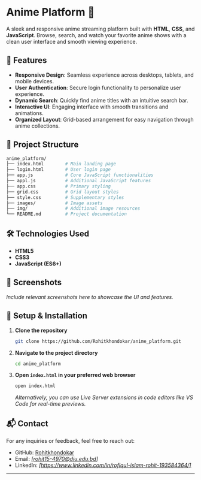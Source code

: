 

# Anime Platform 🎥

A sleek and responsive anime streaming platform built with **HTML**, **CSS**, and **JavaScript**. Browse, search, and watch your favorite anime shows with a clean user interface and smooth viewing experience.

## 🚀 Features

* **Responsive Design**: Seamless experience across desktops, tablets, and mobile devices.
* **User Authentication**: Secure login functionality to personalize user experience.
* **Dynamic Search**: Quickly find anime titles with an intuitive search bar.
* **Interactive UI**: Engaging interface with smooth transitions and animations.
* **Organized Layout**: Grid-based arrangement for easy navigation through anime collections.

## 📁 Project Structure

```bash
anime_platform/
├── index.html        # Main landing page
├── login.html        # User login page
├── app.js            # Core JavaScript functionalities
├── appl.js           # Additional JavaScript features
├── app.css           # Primary styling
├── grid.css          # Grid layout styles
├── style.css         # Supplementary styles
├── images/           # Image assets
├── img/              # Additional image resources
└── README.md         # Project documentation
```



## 🛠️ Technologies Used

* **HTML5**
* **CSS3**
* **JavaScript (ES6+)**

## 📸 Screenshots

*Include relevant screenshots here to showcase the UI and features.*

## 🔧 Setup & Installation

1. **Clone the repository**

   ```bash
   git clone https://github.com/Rohitkhondokar/anime_platform.git
   ```

2. **Navigate to the project directory**

   ```bash
   cd anime_platform
   ```

3. **Open `index.html` in your preferred web browser**

   ```bash
   open index.html
   ```

   *Alternatively, you can use Live Server extensions in code editors like VS Code for real-time previews.*

## 📬 Contact

For any inquiries or feedback, feel free to reach out:

* GitHub: [Rohitkhondokar](https://github.com/Rohitkhondokar)
* Email: *\[rohit15-4970@diu.edu.bd]*
* LinkedIn: *\[https://www.linkedin.com/in/rofiqul-islam-rohit-193584364/]*

---

